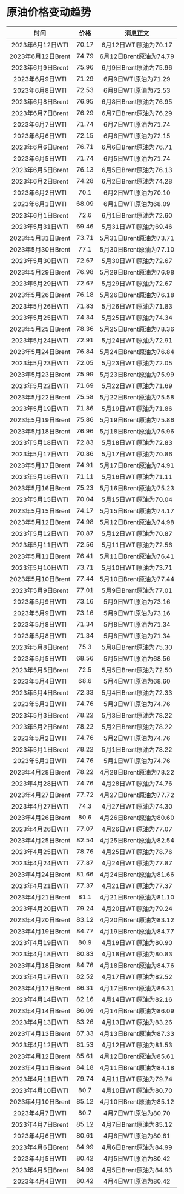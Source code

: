 # 原油价格变动趋势 

| 时间 | 价格 | 消息正文 |
|:--:|:--:|:--:|
|2023年6月12日WTI|70.17|6月12日WTI原油为70.17|
|2023年6月12日Brent|74.79|6月12日Brent原油为74.79|
|2023年6月9日Brent|75.96|6月9日Brent原油为75.96|
|2023年6月9日WTI|71.29|6月9日WTI原油为71.29|
|2023年6月8日WTI|72.53|6月8日WTI原油为72.53|
|2023年6月8日Brent|76.95|6月8日Brent原油为76.95|
|2023年6月7日Brent|76.29|6月7日Brent原油为76.29|
|2023年6月7日WTI|71.74|6月7日WTI原油为71.74|
|2023年6月6日WTI|72.15|6月6日WTI原油为72.15|
|2023年6月6日Brent|76.71|6月6日Brent原油为76.71|
|2023年6月5日WTI|71.74|6月5日WTI原油为71.74|
|2023年6月5日Brent|76.13|6月5日Brent原油为76.13|
|2023年6月2日Brent|74.28|6月2日Brent原油为74.28|
|2023年6月2日WTI|70.1|6月2日WTI原油为70.10|
|2023年6月1日WTI|68.09|6月1日WTI原油为68.09|
|2023年6月1日Brent|72.6|6月1日Brent原油为72.60|
|2023年5月31日WTI|69.46|5月31日WTI原油为69.46|
|2023年5月31日Brent|73.71|5月31日Brent原油为73.71|
|2023年5月30日Brent|77.1|5月30日Brent原油为77.10|
|2023年5月30日WTI|72.67|5月30日WTI原油为72.67|
|2023年5月29日Brent|76.98|5月29日Brent原油为76.98|
|2023年5月29日WTI|72.67|5月29日WTI原油为72.67|
|2023年5月26日Brent|76.18|5月26日Brent原油为76.18|
|2023年5月26日WTI|71.83|5月26日WTI原油为71.83|
|2023年5月25日WTI|74.34|5月25日WTI原油为74.34|
|2023年5月25日Brent|78.36|5月25日Brent原油为78.36|
|2023年5月24日WTI|72.91|5月24日WTI原油为72.91|
|2023年5月24日Brent|76.84|5月24日Brent原油为76.84|
|2023年5月23日WTI|72.05|5月23日WTI原油为72.05|
|2023年5月23日Brent|75.99|5月23日Brent原油为75.99|
|2023年5月22日WTI|71.69|5月22日WTI原油为71.69|
|2023年5月22日Brent|75.58|5月22日Brent原油为75.58|
|2023年5月19日WTI|71.86|5月19日WTI原油为71.86|
|2023年5月19日Brent|75.86|5月19日Brent原油为75.86|
|2023年5月18日Brent|76.96|5月18日Brent原油为76.96|
|2023年5月18日WTI|72.83|5月18日WTI原油为72.83|
|2023年5月17日WTI|70.86|5月17日WTI原油为70.86|
|2023年5月17日Brent|74.91|5月17日Brent原油为74.91|
|2023年5月16日WTI|71.11|5月16日WTI原油为71.11|
|2023年5月16日Brent|75.23|5月16日Brent原油为75.23|
|2023年5月15日WTI|70.04|5月15日WTI原油为70.04|
|2023年5月15日Brent|74.17|5月15日Brent原油为74.17|
|2023年5月12日Brent|74.98|5月12日Brent原油为74.98|
|2023年5月12日WTI|70.87|5月12日WTI原油为70.87|
|2023年5月11日WTI|72.56|5月11日WTI原油为72.56|
|2023年5月11日Brent|76.41|5月11日Brent原油为76.41|
|2023年5月10日WTI|73.71|5月10日WTI原油为73.71|
|2023年5月10日Brent|77.44|5月10日Brent原油为77.44|
|2023年5月9日Brent|77.01|5月9日Brent原油为77.01|
|2023年5月9日WTI|73.16|5月9日WTI原油为73.16|
|2023年5月9日WTI|73.16|5月9日WTI原油为73.16|
|2023年5月8日WTI|71.34|5月8日WTI原油为71.34|
|2023年5月8日WTI|71.34|5月8日WTI原油为71.34|
|2023年5月8日Brent|75.3|5月8日Brent原油为75.30|
|2023年5月5日WTI|68.56|5月5日WTI原油为68.56|
|2023年5月5日Brent|72.5|5月5日Brent原油为72.50|
|2023年5月4日WTI|68.6|5月4日WTI原油为68.60|
|2023年5月4日Brent|72.33|5月4日Brent原油为72.33|
|2023年5月3日WTI|74.76|5月3日WTI原油为74.76|
|2023年5月3日Brent|78.22|5月3日Brent原油为78.22|
|2023年5月2日Brent|78.22|5月2日Brent原油为78.22|
|2023年5月2日WTI|74.76|5月2日WTI原油为74.76|
|2023年5月1日Brent|78.22|5月1日Brent原油为78.22|
|2023年5月1日WTI|74.76|5月1日WTI原油为74.76|
|2023年4月28日Brent|78.22|4月28日Brent原油为78.22|
|2023年4月28日WTI|74.76|4月28日WTI原油为74.76|
|2023年4月27日Brent|77.72|4月27日Brent原油为77.72|
|2023年4月27日WTI|74.3|4月27日WTI原油为74.30|
|2023年4月26日Brent|80.6|4月26日Brent原油为80.60|
|2023年4月26日WTI|77.07|4月26日WTI原油为77.07|
|2023年4月25日Brent|82.54|4月25日Brent原油为82.54|
|2023年4月25日WTI|78.76|4月25日WTI原油为78.76|
|2023年4月24日WTI|77.87|4月24日WTI原油为77.87|
|2023年4月24日Brent|81.66|4月24日Brent原油为81.66|
|2023年4月21日WTI|77.37|4月21日WTI原油为77.37|
|2023年4月21日Brent|81.1|4月21日Brent原油为81.10|
|2023年4月20日WTI|79.24|4月20日WTI原油为79.24|
|2023年4月20日Brent|83.12|4月20日Brent原油为83.12|
|2023年4月19日Brent|84.77|4月19日Brent原油为84.77|
|2023年4月19日WTI|80.9|4月19日WTI原油为80.90|
|2023年4月18日WTI|80.83|4月18日WTI原油为80.83|
|2023年4月18日Brent|84.76|4月18日Brent原油为84.76|
|2023年4月17日WTI|82.52|4月17日WTI原油为82.52|
|2023年4月17日Brent|86.31|4月17日Brent原油为86.31|
|2023年4月14日WTI|82.16|4月14日WTI原油为82.16|
|2023年4月14日Brent|86.09|4月14日Brent原油为86.09|
|2023年4月13日WTI|83.26|4月13日WTI原油为83.26|
|2023年4月13日Brent|87.33|4月13日Brent原油为87.33|
|2023年4月12日WTI|81.53|4月12日WTI原油为81.53|
|2023年4月12日Brent|85.61|4月12日Brent原油为85.61|
|2023年4月11日Brent|84.18|4月11日Brent原油为84.18|
|2023年4月11日WTI|79.74|4月11日WTI原油为79.74|
|2023年4月10日WTI|80.7|4月10日WTI原油为80.70|
|2023年4月10日Brent|85.12|4月10日Brent原油为85.12|
|2023年4月7日WTI|80.7|4月7日WTI原油为80.70|
|2023年4月7日Brent|85.12|4月7日Brent原油为85.12|
|2023年4月6日WTI|80.61|4月6日WTI原油为80.61|
|2023年4月6日Brent|84.99|4月6日Brent原油为84.99|
|2023年4月5日WTI|80.42|4月5日WTI原油为80.42|
|2023年4月5日Brent|84.93|4月5日Brent原油为84.93|
|2023年4月4日WTI|80.42|4月4日WTI原油为80.42|